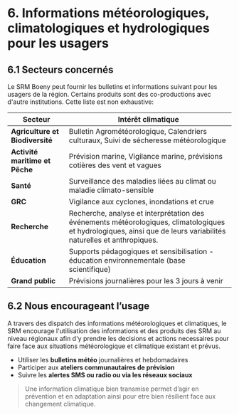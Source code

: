 # 6. Informations météorologiques, climatologiques et hydrologiques pour les usagers

## 6.1 Secteurs concernés

Le SRM Boeny peut fournir les bulletins et informations suivant pour les usagers de la région.
Certains produits sont des co-productions avec d'autre institutions. Cette liste est non exhaustive:

| Secteur | Intérêt climatique |
|--------|--------------------|
| **Agriculture et Biodiversité** | Bulletin Agrométéorologique, Calendriers culturaux, Suivi de sécheresse météorologique |
| **Activité maritime et Pêche** | Prévision marine, Vigilance marine, prévisions cotières des vent et vagues |
| **Santé** | Surveillance des maladies liées au climat ou maladie climato-sensible |
| **GRC** | Vigilance aux cyclones, inondations et crue|
| **Recherche** | Recherche, analyse et interprétation des événements météorologiques, climatologiques et hydrologiques, ainsi que de leurs variabilités naturelles et anthropiques.|
| **Éducation** | Supports pédagogiques et sensibilisation - éducation environnementale (base scientifique)|
| **Grand public** | Prévisions journalières pour les 3 jours à venir|

## 6.2 Nous encourageant l’usage

A travers des dispatch des informations météorologiques et climatiques, le SRM encourage l'utilisation des informations et des produits des SRM au niveau régionaux afin d'y prendre les decisions et actions necessaires pour faire face aux situations météorologique et climatique existant et prévus. 

- Utiliser les **bulletins météo** journalières et hebdomadaires
- Participer aux **ateliers communautaires de prévision**
- Suivre les **alertes SMS ou radio ou via les réseaux sociaux**

> Une information climatique bien transmise permet d’agir en prévention et en adaptation ainsi pour etre bien résilient face aux changement climatique.


